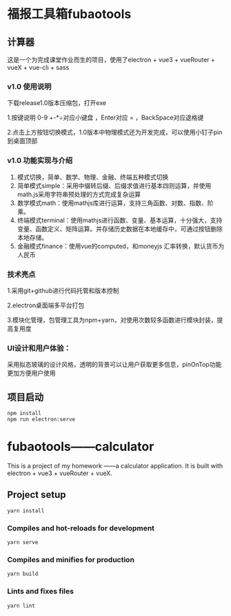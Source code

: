 # 福报工具箱fubaotools

## 计算器

这是一个为完成课堂作业而生的项目，使用了electron + vue3 + vueRouter + vueX + vue-cli + sass

### v1.0 使用说明

下载release1.0版本压缩包，打开exe

1.按键说明 0-9 +-*÷对应小键盘 ，Enter对应 = ，BackSpace对应退格键

2.点击上方按钮切换模式，1.0版本中物理模式还为开发完成，可以使用小钉子pin到桌面顶部

### v1.0 功能实现与介绍

1. 模式切换，简单、数学、物理、金融、终端五种模式切换
2. 简单模式simple：采用中缀转后缀、后缀求值进行基本四则运算，并使用math.js采用字符串预处理的方式完成复杂运算
3. 数学模式math：使用mathjs库进行运算，支持三角函数、对数、指数、阶乘。
4. 终端模式terminal：使用mathjs进行函数、变量、基本运算，十分强大，支持变量、函数定义、矩阵运算。并存储历史数据在本地缓存中，可通过按钮删除本地存储。
5. 金融模式finance：使用vue的computed，和moneyjs 汇率转换，默认货币为 人民币

### 技术亮点

1.采用git+github进行代码托管和版本控制

2.electron桌面端多平台打包

3.模块化管理，包管理工具为npm+yarn，对使用次数较多函数进行模块封装，提高复用度

### UI设计和用户体验：

采用拟态玻璃的设计风格，透明的背景可以让用户获取更多信息，pinOnTop功能更加方便用户使用

## 项目启动

```
npm install
npm run electron:serve
```

# fubaotools——calculator

This is a project of my homework ——a calculator application. It is built with electron + vue3 + vueRouter + vueX.

## Project setup

```
yarn install
```

### Compiles and hot-reloads for development

```
yarn serve
```

### Compiles and minifies for production

```
yarn build
```

### Lints and fixes files

```
yarn lint
```

